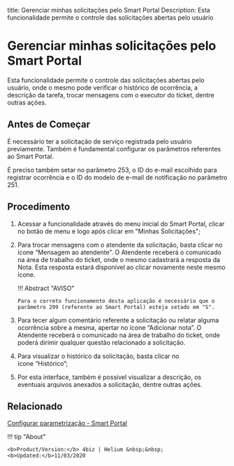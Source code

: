 title: Gerenciar minhas solicitações pelo Smart Portal
Description: Esta funcionalidade permite o controle das solicitações abertas pelo usuário
# Gerenciar minhas solicitações pelo Smart Portal

Esta funcionalidade permite o controle das solicitações abertas pelo usuário, onde o mesmo pode verificar o histórico de ocorrência, a descrição da tarefa, trocar mensagens com o executor do ticket, dentre outras ações.

Antes de Começar
--------------------

É necessário ter a solicitação de serviço registrada pelo usuário previamente.
Também é fundamental configurar os parâmetros referentes ao Smart Portal.

É preciso também setar no parâmetro 253, o ID do e-mail escolhido para registrar
ocorrência e o ID do modelo de e-mail de notificação no parâmetro 251.

Procedimento
----------------

1.  Acessar a funcionalidade através do menu inicial do Smart Portal, clicar no
    botão de menu e logo após clicar em "Minhas Solicitações";

2.  Para trocar mensagens com o atendente da solicitação, basta clicar no
    ícone “Mensagem ao atendente”. O Atendente receberá o comunicado na área de
    trabalho do ticket, onde o mesmo cadastrará a resposta da Nota. Esta
    resposta estará disponível ao clicar novamente neste mesmo ícone.

    !!! Abstract "AVISO"  

        Para o correto funcionamento desta aplicação é necessário que o
        parâmetro 299 (referente ao Smart Portal) esteja setado em "S".

3.  Para tecer algum comentário referente a solicitação ou relatar alguma
    ocorrência sobre a mesma, apertar no ícone “Adicionar nota”. O Atendente
    receberá o comunicado na área de trabalho do ticket, onde poderá dirimir
    qualquer questão relacionado a solicitação.

4.  Para visualizar o histórico da solicitação, basta clicar no
    ícone “Histórico”;

5.  Por esta interface, também é possível visualizar a descrição, os eventuais
    arquivos anexados a solicitação, dentre outras ações.

Relacionado
---------------

[Configurar parametrização - Smart Portal](/pt-br/4biz-helium/platform-administration/parameters-list/configure-parametrization-smart-portal.html)

<!-- <i class='fa fa-youtube-play  fa-2x' style='color:#97ce17;vertical-align: middle;'> </i> [Video Library](https://www.youtube.com/playlist?list=PLB5qK2uzf2RNuLck4D45CohnoacGmsTys)'
-->
!!! tip "About"

    <b>Product/Version:</b> 4biz | Helium &nbsp;&nbsp;
    <b>Updated:</b>11/03/2020

